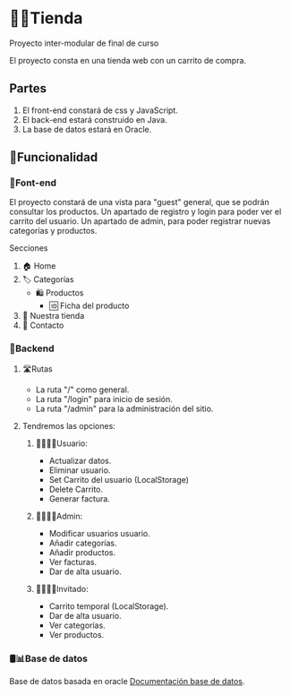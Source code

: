# 🏪🛒Tienda

Proyecto inter-modular de final de curso

El proyecto consta en una tienda web con un carrito de compra.

## Partes

1. El front-end constará de css y JavaScript.
2. El back-end estará construido en Java.
3. La base de datos estará en Oracle.

## 🔩Funcionalidad

### 🌈Font-end

El proyecto constará de una vista para "guest" general, que se podrán consultar los productos.
Un apartado de registro y login para poder ver el carrito del usuario.
Un apartado de admin, para poder registrar nuevas categorías y productos.

Secciones

1. 🏠 Home
2. 🏷️ Categorías
    * 🛍️ Productos
        * 🆔 Ficha del producto
3. 🏪 Nuestra tienda
4. 📧 Contacto

### 🤖Backend

1. 🛣Rutas

    * La ruta "/" como general.
    * La ruta "/login" para inicio de sesión.
    * La ruta "/admin" para la administración del sitio.

2. Tendremos las opciones:

    1. 🙍‍♂️🙍‍♀️Usuario:
        * Actualizar datos.
        * Eliminar usuario.
        * Set Carrito del usuario (LocalStorage)
        * Delete Carrito.
        * Generar factura.

    2. 👩‍💻👩‍💻Admin:
        * Modificar usuarios usuario.
        * Añadir categorías.
        * Añadir productos.
        * Ver facturas.
        * Dar de alta usuario.

    3. 🤸‍♂️🤸‍♀️Invitado:
        * Carrito temporal (LocalStorage).
        * Dar de alta usuario.
        * Ver categorías.
        * Ver productos.

### 🛢📊Base de datos

Base de datos basada en oracle [Documentación base de datos](https://github.com/IPRIESPM/tienda_1daw/blob/main/Base%20de%20datos/ModeloRelacional.md).
